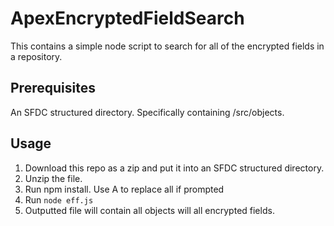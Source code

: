 # ApexEncryptedFieldSearch
This contains a simple node script to search for all of the encrypted fields in a repository.

## Prerequisites 
An SFDC structured directory. Specifically containing /src/objects.

## Usage
1. Download this repo as a zip and put it into an SFDC structured directory.
2. Unzip the file.
3. Run npm install. Use A to replace all if prompted
4. Run `node eff.js`
5. Outputted file will contain all objects will all encrypted fields.
 
